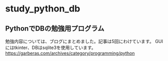 # study_python_db

## PythonでDBの勉強用プログラム
勉強内容については、ブログにまとめました。記事は5回にわけています。
GUIにはtkinter、DBはsqlite3を使用しています。
https://garberas.com/archives/category/programming/python
